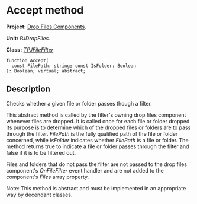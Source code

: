 # Accept method #

**Project:** [Drop Files Components](DropFilesComponents.md).

**Unit:** _PJDropFiles_.

**Class:** _[TPJFileFilter](TPJFileFilter.md)_

```
function Accept(
  const FilePath: string; const IsFolder: Boolean
): Boolean; virtual; abstract;
```

## Description ##

Checks whether a given file or folder passes though a filter.

This abstract method is called by the filter's owning drop files component whenever files are dropped. It is called once for each file or folder dropped. Its purpose is to determine which of the dropped files or folders are to pass through the filter. _FilePath_ is the fully qualified path of the file or folder concerned, while _IsFolder_ indicates whether _FilePath_ is a file or folder. The method returns true to indicate a file or folder passes through the filter and false if it is to be filtered out.

Files and folders that do not pass the filter are not passed to the drop files component's _OnFileFilter_ event handler and are not added to the component's _Files_ array property.

Note: This method is abstract and must be implemented in an appropriate way by decendant classes.